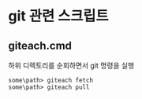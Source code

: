 # git 관련 스크립트

## giteach.cmd

하위 디렉토리를 순회하면서 git 명령을 실행

```batch
some\path> giteach fetch
some\path> giteach pull
```
